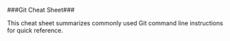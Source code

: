 ###Git Cheat Sheet###

This cheat sheet summarizes commonly used Git command line instructions for quick reference.
